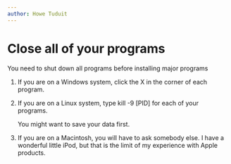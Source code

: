 ```yaml
---
author: Howe Tuduit
---
```


# Close all of your programs

You need to shut down all programs before installing major programs

1.  If you are on a Windows system, click the X in the corner of each program.

2.  If you are on a Linux system, type kill -9 \[PID\] for each of your programs.

    You might want to save your data first.

3.  If you are on a Macintosh, you will have to ask somebody else. I have a wonderful little iPod, but that is the limit of my experience with Apple products.



